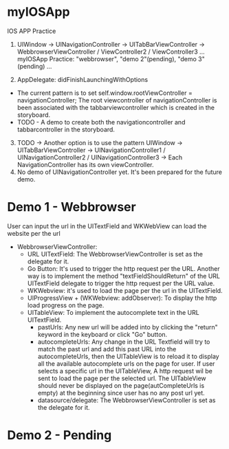 # myIOSApp
IOS APP Practice
1. UIWindow -> UINavigationController -> UITabBarViewController -> WebbrowserViewController / ViewController2 / ViewController3 ...
myIOSApp Practice: "webbrowser", "demo 2"(pending), "demo 3"(pending) ...

2. AppDelegate: didFinishLaunchingWithOptions
  + The current pattern is to set self.window.rootViewController = navigationController; The root viewcontroller of navigationController is been associated with the tabbarviewcontroller which is created in the storyboard.
  + TODO - A demo to create both the navigationcontroller and tabbarcontroller in the storyboard.

3. TODO -> Another option is to use the pattern UIWindow -> UITabBarViewController -> UINavigationController1 / UINavigationController2 / UINavigationController3 -> Each NavigationController has its own viewController.
4. No demo of UINavigationController yet. It's been prepared for the future demo.

# Demo 1 - Webbrowser
User can input the url in the UITextField and WKWebView can load the website per the url
+ WebbrowserViewController:
  - URL UITextField: The WebbrowserViewController is set as the delegate for it.
  - Go Button: It's used to trigger the http request per the URL. Another way is to implement the method "textFieldShouldReturn" of the URL UITextField delegate to trigger the http request per the URL value.
  - WKWebview: it's used to load the page per the url in the UITextField.
  - UIProgressView + (WKWebview: addObserver): To display the http load progress on the page.
  - UITableView: To implement the autocomplete text in the URL UITextField.
    * pastUrls: Any new url will be added into by clicking the "return" keyword in the keyboard or click "Go" button.
    * autocompleteUrls: Any change in the URL Textfield will try to match the past url and add this past URL into the autocompleteUrls, then the UITableView is to reload it to display all the available autocomplete urls on the page for user. If user selects a specific url in the UITableView, A http request wil be sent to load the page per the selected url. The UITableView should never be displayed on the page(autCompleteUrls is empty) at the beginning since user has no any post url yet.
    * datasource/delegate: The WebbrowserViewController is set as the delegate for it.
 # Demo 2 - Pending
